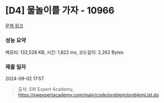 # [D4] 물놀이를 가자 - 10966 

[문제 링크](https://swexpertacademy.com/main/code/problem/problemDetail.do?contestProbId=AXWXMZta-PsDFAST) 

### 성능 요약

메모리: 132,528 KB, 시간: 1,822 ms, 코드길이: 2,262 Bytes

### 제출 일자

2024-09-02 17:57



> 출처: SW Expert Academy, https://swexpertacademy.com/main/code/problem/problemList.do